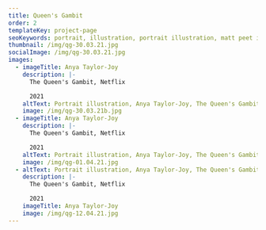 ```yaml
---
title: Queen's Gambit
order: 2
templateKey: project-page
seoKeywords: portrait, illustration, portrait illustration, matt peet illustration
thumbnail: /img/qg-30.03.21.jpg
socialImage: /img/qg-30.03.21.jpg
images:
  - imageTitle: Anya Taylor-Joy
    description: |-
      The Queen's Gambit, Netflix

      2021
    altText: Portrait illustration, Anya Taylor-Joy, The Queen's Gambit
    image: /img/qg-30.03.21b.jpg
  - imageTitle: Anya Taylor-Joy
    description: |-
      The Queen's Gambit, Netflix

      2021
    altText: Portrait illustration, Anya Taylor-Joy, The Queen's Gambit
    image: /img/qg-01.04.21.jpg
  - altText: Portrait illustration, Anya Taylor-Joy, The Queen's Gambit
    description: |-
      The Queen's Gambit, Netflix

      2021
    imageTitle: Anya Taylor-Joy
    image: /img/qg-12.04.21.jpg
---
```

